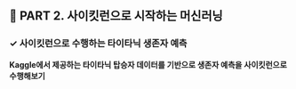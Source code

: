 <h2>📌 PART 2. 사이킷런으로 시작하는 머신러닝</h2>
<h3>✓ 사이킷런으로 수행하는 타이타닉 생존자 예측</h3>

**Kaggle에서 제공하는 타이타닉 탑승자 데이터를 기반으로 생존자 예측을 사이킷런으로 수행해보기**